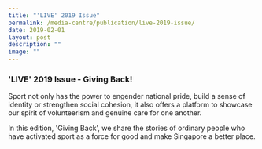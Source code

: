 ```yaml
---
title: "'LIVE' 2019 Issue"
permalink: /media-centre/publication/live-2019-issue/
date: 2019-02-01
layout: post
description: ""
image: ""
---
```


### **'LIVE' 2019 Issue - Giving Back!**
Sport not only has the power to engender national pride, build a sense of identity or strengthen social cohesion, it also offers a platform to showcase our spirit of volunteerism and genuine care for one another.

In this edition, 'Giving Back', we share the stories of ordinary people who have activated sport as a force for good and make Singapore a better place.